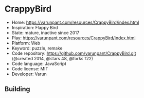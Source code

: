 # CrappyBird

- Home: https://varunpant.com/resources/CrappyBird/index.html
- Inspiration: Flappy Bird
- State: mature, inactive since 2017
- Play: https://varunpant.com/resources/CrappyBird/index.html
- Platform: Web
- Keyword: puzzle, remake
- Code repository: https://github.com/varunpant/CrappyBird.git (@created 2014, @stars 48, @forks 122)
- Code language: JavaScript
- Code license: MIT
- Developer: Varun

## Building
